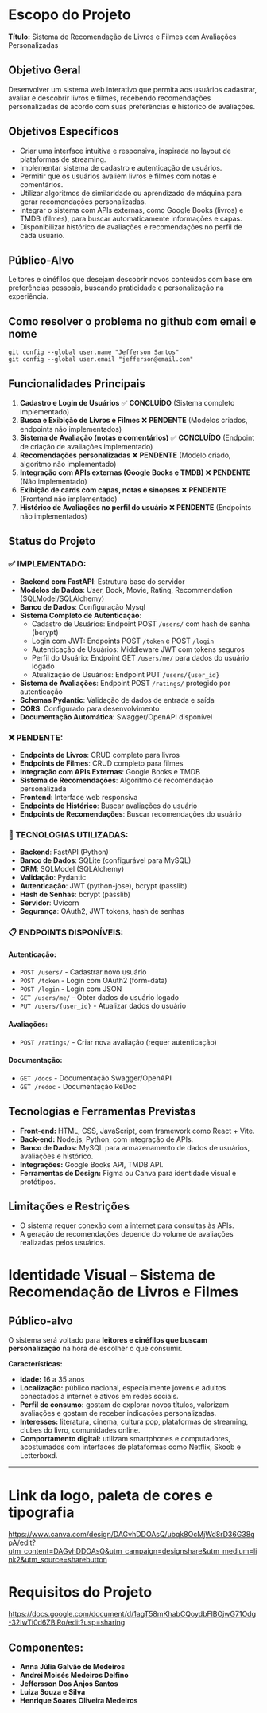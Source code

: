 # Escopo do Projeto  
**Título:** Sistema de Recomendação de Livros e Filmes com Avaliações Personalizadas  

## Objetivo Geral  
Desenvolver um sistema web interativo que permita aos usuários cadastrar, avaliar e descobrir livros e filmes, recebendo recomendações personalizadas de acordo com suas preferências e histórico de avaliações.

## Objetivos Específicos  
- Criar uma interface intuitiva e responsiva, inspirada no layout de plataformas de streaming.  
- Implementar sistema de cadastro e autenticação de usuários.  
- Permitir que os usuários avaliem livros e filmes com notas e comentários.  
- Utilizar algoritmos de similaridade ou aprendizado de máquina para gerar recomendações personalizadas.  
- Integrar o sistema com APIs externas, como Google Books (livros) e TMDB (filmes), para buscar automaticamente informações e capas.  
- Disponibilizar histórico de avaliações e recomendações no perfil de cada usuário.  

## Público-Alvo  
Leitores e cinéfilos que desejam descobrir novos conteúdos com base em preferências pessoais, buscando praticidade e personalização na experiência.

## Como resolver o problema no github com email e nome
```text
git config --global user.name "Jefferson Santos"
git config --global user.email "jefferson@email.com"
```

## Funcionalidades Principais  
1. **Cadastro e Login de Usuários** ✅ **CONCLUÍDO** (Sistema completo implementado)
2. **Busca e Exibição de Livros e Filmes** ❌ **PENDENTE** (Modelos criados, endpoints não implementados)
3. **Sistema de Avaliação (notas e comentários)** ✅ **CONCLUÍDO** (Endpoint de criação de avaliações implementado)
4. **Recomendações personalizadas** ❌ **PENDENTE** (Modelo criado, algoritmo não implementado)
5. **Integração com APIs externas (Google Books e TMDB)** ❌ **PENDENTE** (Não implementado)
6. **Exibição de cards com capas, notas e sinopses** ❌ **PENDENTE** (Frontend não implementado)
7. **Histórico de Avaliações no perfil do usuário** ❌ **PENDENTE** (Endpoints não implementados)

## Status do Projeto

### ✅ **IMPLEMENTADO:**
- **Backend com FastAPI**: Estrutura base do servidor
- **Modelos de Dados**: User, Book, Movie, Rating, Recommendation (SQLModel/SQLAlchemy)
- **Banco de Dados**: Configuração Mysql
- **Sistema Completo de Autenticação**:
  - Cadastro de Usuários: Endpoint POST `/users/` com hash de senha (bcrypt)
  - Login com JWT: Endpoints POST `/token` e POST `/login`
  - Autenticação de Usuários: Middleware JWT com tokens seguros
  - Perfil do Usuário: Endpoint GET `/users/me/` para dados do usuário logado
  - Atualização de Usuários: Endpoint PUT `/users/{user_id}`
- **Sistema de Avaliações**: Endpoint POST `/ratings/` protegido por autenticação
- **Schemas Pydantic**: Validação de dados de entrada e saída
- **CORS**: Configurado para desenvolvimento
- **Documentação Automática**: Swagger/OpenAPI disponível

### ❌ **PENDENTE:**
- **Endpoints de Livros**: CRUD completo para livros
- **Endpoints de Filmes**: CRUD completo para filmes
- **Integração com APIs Externas**: Google Books e TMDB
- **Sistema de Recomendações**: Algoritmo de recomendação personalizada
- **Frontend**: Interface web responsiva
- **Endpoints de Histórico**: Buscar avaliações do usuário
- **Endpoints de Recomendações**: Buscar recomendações do usuário

### 🔧 **TECNOLOGIAS UTILIZADAS:**
- **Backend**: FastAPI (Python)
- **Banco de Dados**: SQLite (configurável para MySQL)
- **ORM**: SQLModel (SQLAlchemy)
- **Validação**: Pydantic
- **Autenticação**: JWT (python-jose), bcrypt (passlib)
- **Hash de Senhas**: bcrypt (passlib)
- **Servidor**: Uvicorn
- **Segurança**: OAuth2, JWT tokens, hash de senhas

### 📋 **ENDPOINTS DISPONÍVEIS:**

#### **Autenticação:**
- `POST /users/` - Cadastrar novo usuário
- `POST /token` - Login com OAuth2 (form-data)
- `POST /login` - Login com JSON
- `GET /users/me/` - Obter dados do usuário logado
- `PUT /users/{user_id}` - Atualizar dados do usuário

#### **Avaliações:**
- `POST /ratings/` - Criar nova avaliação (requer autenticação)

#### **Documentação:**
- `GET /docs` - Documentação Swagger/OpenAPI
- `GET /redoc` - Documentação ReDoc

## Tecnologias e Ferramentas Previstas  
- **Front-end:** HTML, CSS, JavaScript, com framework como React + Vite.  
- **Back-end:** Node.js, Python, com integração de APIs.  
- **Banco de Dados:** MySQL para armazenamento de dados de usuários, avaliações e histórico.  
- **Integrações:** Google Books API, TMDB API.  
- **Ferramentas de Design:** Figma ou Canva para identidade visual e protótipos.  

## Limitações e Restrições  
- O sistema requer conexão com a internet para consultas às APIs.  
- A geração de recomendações depende do volume de avaliações realizadas pelos usuários.

# Identidade Visual – Sistema de Recomendação de Livros e Filmes

## Público-alvo
O sistema será voltado para **leitores e cinéfilos que buscam personalização** na hora de escolher o que consumir.  

**Características:**
- **Idade:** 16 a 35 anos  
- **Localização:** público nacional, especialmente jovens e adultos conectados à internet e ativos em redes sociais.  
- **Perfil de consumo:** gostam de explorar novos títulos, valorizam avaliações e gostam de receber indicações personalizadas.  
- **Interesses:** literatura, cinema, cultura pop, plataformas de streaming, clubes do livro, comunidades online.  
- **Comportamento digital:** utilizam smartphones e computadores, acostumados com interfaces de plataformas como Netflix, Skoob e Letterboxd.  

---

# Link da logo, paleta de cores e tipografia 
https://www.canva.com/design/DAGvhDDOAsQ/ubqk8OcMjWd8rD36G38qpA/edit?utm_content=DAGvhDDOAsQ&utm_campaign=designshare&utm_medium=link2&utm_source=sharebutton
# Requisitos do Projeto 
https://docs.google.com/document/d/1agT58mKhabCQoydbFlBOjwG71Odg-32IwTi0d6ZBiRo/edit?usp=sharing

## Componentes:
- **Anna Júlia Galvão de Medeiros**
- **Andrei Moisés Medeiros Delfino**
- **Jeffersson Dos Anjos Santos**
- **Luiza Souza e Silva**
- **Henrique Soares Oliveira Medeiros**
